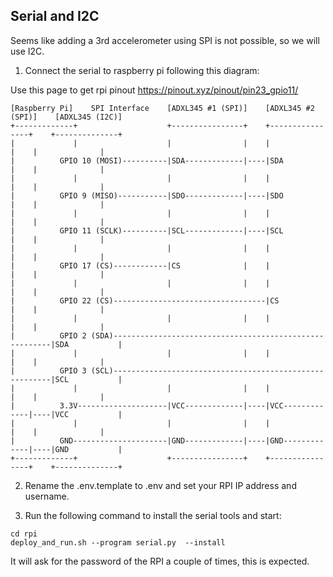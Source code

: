 
## Serial and I2C

Seems like adding a 3rd accelerometer using SPI is not possible, so we will use I2C.

1. Connect the serial to raspberry pi following this diagram:

Use this page to get rpi pinout https://pinout.xyz/pinout/pin23_gpio11/

```
[Raspberry Pi]    SPI Interface    [ADXL345 #1 (SPI)]    [ADXL345 #2 (SPI)]    [ADXL345 (I2C)]
+-------------+                    +----------------+    +----------------+    +--------------+
|             |                    |                |    |                |    |              |
|          GPIO 10 (MOSI)----------|SDA-------------|----|SDA             |    |              |
|             |                    |                |    |                |    |              |
|          GPIO 9 (MISO)-----------|SDO-------------|----|SDO             |    |              |
|             |                    |                |    |                |    |              |
|          GPIO 11 (SCLK)----------|SCL-------------|----|SCL             |    |              |
|             |                    |                |    |                |    |              |
|          GPIO 17 (CS)------------|CS              |    |                |    |              |
|             |                    |                |    |                |    |              |
|          GPIO 22 (CS)----------------------------------|CS              |    |              |
|             |                    |                |    |                |    |              |
|          GPIO 2 (SDA)--------------------------------------------------------|SDA           |
|             |                    |                |    |                |    |              |
|          GPIO 3 (SCL)--------------------------------------------------------|SCL           |
|             |                    |                |    |                |    |              |
|          3.3V--------------------|VCC-------------|----|VCC-------------|----|VCC           |
|             |                    |                |    |                |    |              |
|          GND---------------------|GND-------------|----|GND-------------|----|GND           |
+-------------+                    +----------------+    +----------------+    +--------------+
```

2. Rename the .env.template to .env and set your RPI IP address and username.

3. Run the following command to install the serial tools and start:
```
cd rpi
deploy_and_run.sh --program serial.py  --install 
```

It will ask for the password of the RPI a couple of times, this is expected.
